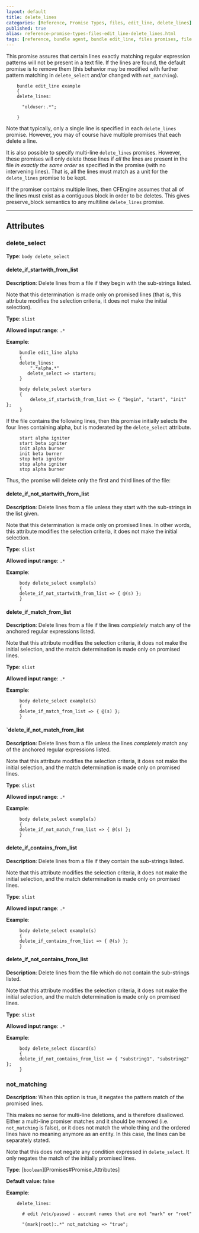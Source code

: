 ```yaml
---
layout: default
title: delete_lines
categories: [Reference, Promise Types, files, edit_line, delete_lines]
published: true
alias: reference-promise-types-files-edit_line-delete_lines.html
tags: [reference, bundle agent, bundle edit_line, files promises, file editing, delete_lines]
---
```


This promise assures that certain lines exactly matching regular
expression patterns will not be present in a text file. If the lines are
found, the default promise is to remove them (this behavior may be
modified with further pattern matching in `delete_select` and/or changed
with `not_matching`).

```cf3
    bundle edit_line example
    {
    delete_lines:

      "olduser:.*";

    }
```

Note that typically, only a single line is specified in each
`delete_lines` promise. However, you may of course have multiple
promises that each delete a line.

It is also possible to specify multi-line `delete_lines` promises.
However, these promises will only delete those lines if *all* the lines
are present in the file *in exactly the same order* as specified in the
promise (with no intervening lines). That is, all the lines must match
as a unit for the `delete_lines` promise to be kept.

If the promiser contains multiple lines, then CFEngine assumes that all
of the lines must exist as a contiguous block in order to be deletes.
This gives preserve\_block semantics to any multiline `delete_lines`
promise.

***

## Attributes

### delete_select

**Type**: `body delete_select`

#### delete_if_startwith_from_list

**Description**: Delete lines from a file if they begin with the sub-strings 
listed.

Note that this determination is made only on promised lines (that is, this
attribute modifies the selection criteria, it does not make the initial 
selection). 

**Type**: `slist`

**Allowed input range**: `.*`

**Example**:

```cf3
     bundle edit_line alpha
     {
     delete_lines:
         ".*alpha.*"
        delete_select => starters;
     }
     
     body delete_select starters
     {
         delete_if_startwith_from_list => { "begin", "start", "init" };
     }
```

If the file contains the following lines, then this promise initially 
selects the four lines containing alpha, but is moderated by the 
`delete_select` attribute.

```cf3
     start alpha igniter
     start beta igniter
     init alpha burner
     init beta burner
     stop beta igniter
     stop alpha igniter
     stop alpha burner
```

Thus, the promise will delete only the first and third lines of the file:

#### delete_if_not_startwith_from_list

**Description**: Delete lines from a file unless they start with the 
sub-strings in the list given.

Note that this determination is made only on promised lines. In other words, 
this attribute modifies the selection criteria, it does not make the initial 
selection.   

**Type**: `slist`

**Allowed input range**: `.*`

**Example**:

```cf3
     body delete_select example(s)
     {
     delete_if_not_startwith_from_list => { @(s) };
     }
```

#### delete_if_match_from_list

**Description**: Delete lines from a file if the lines *completely* match any of the anchored regular expressions listed.

Note that this attribute modifies the selection criteria, it does not make the 
initial selection, and the match determination is made only on promised lines.   

**Type**: `slist`

**Allowed input range**: `.*`

**Example**:

```cf3
     body delete_select example(s)
     {
     delete_if_match_from_list => { @(s) };
     }
```

#### `delete_if_not_match_from_list

**Description**: Delete lines from a file unless the lines *completely* match any of the anchored regular expressions listed.

Note that this attribute modifies the selection criteria, it does not make the 
initial selection, and the match determination is made only on promised lines.   

**Type**: `slist`

**Allowed input range**: `.*`

**Example**:

```cf3
     body delete_select example(s)
     {
     delete_if_not_match_from_list => { @(s) };
     }
```

#### delete_if_contains_from_list

**Description**: Delete lines from a file if they contain the sub-strings 
listed.

Note that this attribute modifies the selection criteria, it does not make the 
initial selection, and the match determination is made only on promised lines.   

**Type**: `slist`

**Allowed input range**: `.*`

**Example**:

```cf3
     body delete_select example(s)
     {
     delete_if_contains_from_list => { @(s) };
     }
```

#### delete_if_not_contains_from_list

**Description**: Delete lines from the file which do not contain the sub-strings listed.

Note that this attribute modifies the selection criteria, it does not
make the initial selection, and the match determination is made only on
promised lines.

**Type**: `slist`

**Allowed input range**: `.*`

**Example**:

```cf3
     body delete_select discard(s)
     {
     delete_if_not_contains_from_list => { "substring1", "substring2" };
     }
```

### not_matching

**Description**: When this option is true, it negates the pattern match of the promised lines.

This makes no sense for multi-line deletions, and is therefore disallowed. Either a multi-line promiser matches and it should be removed (i.e. `not_matching` is false), or it does not match the whole thing and the ordered lines have no meaning anymore as an entity. In this case, the lines can be separately stated.

Note that this does not negate any condition expressed in `delete_select`. It 
only negates the match of the initially promised lines.

**Type**: [`boolean`][Promises#Promise_Attributes]

**Default value:** false

**Example**:

```cf3
    delete_lines:

      # edit /etc/passwd - account names that are not "mark" or "root"

      "(mark|root):.*" not_matching => "true";
```
